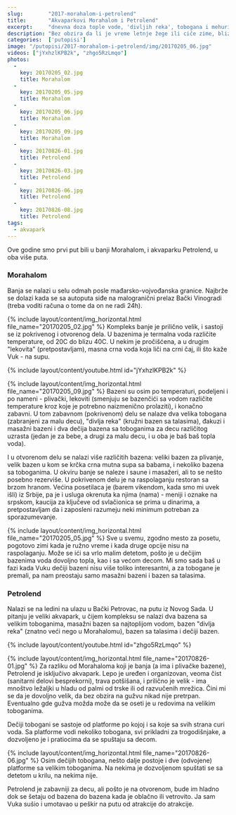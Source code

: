 ```yaml
---
slug:        "2017-morahalom-i-petrolend"
title:       "Akvaparkovi Morahalom i Petrolend"
excerpt:     "dnevna doza tople vode, 'divljih reka', tobogana i mehurića koji masiraju"
description: "Bez obzira da li je vreme letnje žege ili ciče zime, blizu Novog Sada postoji par mesta gde je moguće zabaviti se i provesti dan brčkajući se u toploj vodi."
categories:  ['putopisi']
image: "/putopisi/2017-morahalom-i-petrolend/img/20170205_06.jpg"
videos: ["jYxhzlKPB2k", "zhgo5RzLmqo"]
photos:
  -
    key: 20170205_02.jpg
    title: Morahalom
  -
    key: 20170205_05.jpg
    title: Morahalom
  -
    key: 20170205_06.jpg
    title: Morahalom
  -
    key: 20170205_09.jpg
    title: Morahalom
  -
    key: 20170826-01.jpg
    title: Petrolend
  -
    key: 20170826-03.jpg
    title: Petrolend
  -
    key: 20170826-06.jpg
    title: Petrolend
  -
    key: 20170826-08.jpg
    title: Petrolend
tags:
  - akvapark
---
```


Ove godine smo prvi put bili u banji Morahalom, i akvaparku Petrolend, u oba više puta.

### Morahalom

Banja se nalazi u selu odmah posle mađarsko-vojvođanska granice. Najbrže se dolazi kada se sa autoputa siđe
na malogranični prelaz Bački Vinogradi (treba voditi računa o tome da on ne radi 24h).

{% include layout/content/img_horizontal.html file_name="20170205_02.jpg" %}
Kompleks banje je prilično velik, i sastoji se iz pokrivenog i otvorenog dela. U bazenima je termalna voda
različite temperature, od 20C do blizu 40C. U nekim je pročišćena, a u drugim "lekovita" (pretpostavljam),
masna crna voda koja liči na crni čaj, ili što kaže Vuk - na supu.

{% include layout/content/youtube.html id="jYxhzlKPB2k" %}

{% include layout/content/img_horizontal.html file_name="20170205_09.jpg" %}
Bazeni su osim po temperaturi, podeljeni i po nameni - plivački, lekoviti (smenjuju se bazenčići sa vodom
različite temperature kroz koje je potrebno naizmenično prolaziti), i konačno zabavni. U tom zabavnom (pokrivenom)
delu se nalaze dva velika tobogana (zabranjeni za malu decu), "divlja reka" (kružni bazen sa talasima), đakuzi
i masažni bazeni i dva dečija bazena sa toboganima za decu različitog uzrasta (jedan je za bebe, a drugi za malu
decu, i u oba je baš baš topla voda).

I u otvorenom delu se nalazi više različitih bazena: veliki bazen za plivanje, velik bazen u kom se krčka crna
mutna supa sa babama, i nekoliko bazena sa toboganima. U okviru banje se naleze i saune i masažeri, ali to se 
nešto posebno rezerviše. U pokrivenom delu je na raspolaganju restoran sa brzom hranom. Većina posetilaca je
(barem vikendom, kada smo mi uvek išli) iz Srbije, pa je i usluga okrenuta ka njima (nama) - meniji i oznake
na srpskom, kaucija za ključeve od svlačionica se prima u dinarima, a pretpostavljam da i zaposleni razumeju
neki minimum potreban za sporazumevanje.

{% include layout/content/img_horizontal.html file_name="20170205_05.jpg" %}
Sve u svemu, zgodno mesto za posetu, pogotovo zimi kada je ružno vreme i kada druge opcije nisu na raspolaganju.
Može se ići sa vrlo malim detetom, pošto je u dečijim bazenima voda dovoljno topla, kao i sa većom decom. Mi smo sada
baš u fazi kada Vuku dečiji bazeni nisu više toliko interesantni, a za tobogane je premali, pa nam preostaju samo
masažni bazeni i bazen sa talasima.

### Petrolend

Nalazi se na ledini na ulazu u Bački Petrovac, na putu iz Novog Sada. U pitanju je veliki akvapark,
u čijem kompleksu se nalazi dva bazena sa velikim toboganima, masažni bazen sa najtoplijom vodom,
bazen "divlja reka" (znatno veći nego u Morahalomu), bazen sa talasima i dečiji bazen.

{% include layout/content/youtube.html id="zhgo5RzLmqo" %}

{% include layout/content/img_horizontal.html file_name="20170826-01.jpg" %}
Za razliku od Morahaloma koji je banja (a ima i plivačke bazene), Petrolend je isključivo akvapark. Lepo je
uređen i organizovan, veoma čist (sanitarni delovi besprekorni), trava potšišana, i prilično je velik -
ima mnoštvo ležaljki u hladu od palmi od trske ili od razvučenih mrežica. Čini mi se da je dovoljno velik, da
bez obzira na gužvu nikad nije pretrpan. Eventualno gde gužva možda može da se oseti je u redovima na velikim
toboganima.

Dečiji tobogani se sastoje od platforme po kojoj i sa koje sa svih strana curi voda. Sa platforme vodi nekoliko
tobogana, svi prikladni za trogodišnjake, a dozvoljeno je i pratiocima da se spuštaju sa decom.

{% include layout/content/img_horizontal.html file_name="20170826-06.jpg" %}
Osim dečijih tobogana, nešto dalje postoje i dve (odvojene) platforme sa velikim toboganima. Na nekima je
dozvoljenom spuštati se sa detetom u krilu, na nekima nije.

Petrolend je zabavniji za decu, ali pošto je na otvorenom, bude im hladno dok se šetaju od bazena do bazena kada je
oblačno ili vetrovito. Ja sam Vuka sušio i umotavao u peškir na putu od atrakcije do atrakcije.